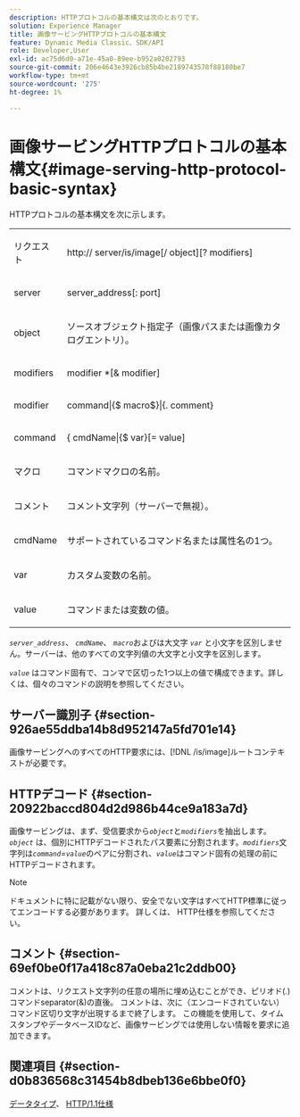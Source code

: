 ```yaml
---
description: HTTPプロトコルの基本構文は次のとおりです。
solution: Experience Manager
title: 画像サービングHTTPプロトコルの基本構文
feature: Dynamic Media Classic、SDK/API
role: Developer,User
exl-id: ac75d6d0-a71e-45a0-89ee-b952a0202793
source-git-commit: 206e4643e3926cb85b4be2189743578f88180be7
workflow-type: tm+mt
source-wordcount: '275'
ht-degree: 1%

---
```


# 画像サービングHTTPプロトコルの基本構文{#image-serving-http-protocol-basic-syntax}

HTTPプロトコルの基本構文を次に示します。

<table id="simpletable_854C20D4C42247B99D9F123543C17E7C"> 
 <tr class="strow"> 
  <td class="stentry"> <p><span class="codeph"> <span class="varname"> リクエスト</span> </span> </p> </td> 
  <td class="stentry"> <p> <span class="filepath">http://<span class="varname"> server</span>/is/image[/<span class="varname"> object</span>][?<span class="varname"> modifiers</span>]</span> </p> </td> 
 </tr> 
 <tr class="strow"> 
  <td class="stentry"> <p><span class="codeph"> <span class="varname"> server  </span> </span> </p></td> 
  <td class="stentry"> <p> <span class="codeph"> <span class="varname"> server_address</span>[:<span class="varname"> port</span>]</span> </p> </td> 
 </tr> 
 <tr class="strow"> 
  <td class="stentry"> <p><span class="codeph"> <span class="varname"> object</span> </span> </p></td> 
  <td class="stentry"> <p>ソースオブジェクト指定子（画像パスまたは画像カタログエントリ）。 </p> </td> 
 </tr> 
 <tr class="strow"> 
  <td class="stentry"> <p><span class="codeph"> <span class="varname"> modifiers</span> </span> </p></td> 
  <td class="stentry"> <p><span class="codeph"> <span class="varname"> modifier</span> *[&amp;<span class="varname"> modifier</span>]</span> </p> </td> 
 </tr> 
 <tr class="strow"> 
  <td class="stentry"> <p><span class="codeph"> <span class="varname"> modifier</span> </span> </p></td> 
  <td class="stentry"> <p><span class="codeph">command|{$<span class="varname"> macro</span>$}|{.<span class="varname"> comment</span>}</span> </p></td> 
 </tr> 
 <tr class="strow"> 
  <td class="stentry"> <p><span class="codeph"> <span class="varname"> command</span> </span> </p> </td> 
  <td class="stentry"> <p>{<span class="varname"> cmdName</span>|{$<span class="varname"> var</span>}[=<span class="varname"> value</span>] </p></td> 
 </tr> 
 <tr class="strow"> 
  <td class="stentry"> <p><span class="codeph"> <span class="varname"> マクロ</span> </span> </p> </td> 
  <td class="stentry"> <p>コマンドマクロの名前。</p></td> 
 </tr> 
 <tr class="strow"> 
  <td class="stentry"> <p><span class="codeph"> <span class="varname"> コメント</span> </span> </p></td> 
  <td class="stentry"> <p>コメント文字列（サーバーで無視）。</p></td> 
 </tr> 
 <tr class="strow"> 
  <td class="stentry"> <p><span class="codeph"> <span class="varname"> cmdName</span> </span> </p></td> 
  <td class="stentry"> <p>サポートされているコマンド名または属性名の1つ。</p></td> 
 </tr> 
 <tr class="strow"> 
  <td class="stentry"> <p><span class="codeph"> <span class="varname"> var</span> </span> </p> </td> 
  <td class="stentry"> <p>カスタム変数の名前。</p></td> 
 </tr> 
 <tr class="strow"> 
  <td class="stentry"> <p><span class="codeph"> <span class="varname"> value</span> </span> </p></td> 
  <td class="stentry"> <p>コマンドまたは変数の値。 </p></td> 
 </tr> 
</table>

*`server_address`*、 *`cmdName`*、 *`macro`*&#x200B;およびは大文字 *`var`* と小文字を区別しません。サーバーは、他のすべての文字列値の大文字と小文字を区別します。

*`value`* はコマンド固有で、コンマで区切った1つ以上の値で構成できます。詳しくは、個々のコマンドの説明を参照してください。

## サーバー識別子 {#section-926ae55ddba14b8d952147a5fd701e14}

画像サービングへのすべてのHTTP要求には、[!DNL /is/image]ルートコンテキストが必要です。

## HTTPデコード {#section-20922baccd804d2d986b44ce9a183a7d}

画像サービングは、まず、受信要求から&#x200B;*`object`*&#x200B;と&#x200B;*`modifiers`*&#x200B;を抽出します。 *`object`* は、個別にHTTPデコードされたパス要素に分割されます。*`modifiers`*&#x200B;文字列は&#x200B;*`command`*=*`value`*&#x200B;のペアに分割され、*`value`*&#x200B;はコマンド固有の処理の前にHTTPデコードされます。

>[!NOTE]
>
>ドキュメントに特に記載がない限り、安全でない文字はすべてHTTP標準に従ってエンコードする必要があります。 詳しくは、 HTTP仕様を参照してください。

## コメント {#section-69ef0be0f17a418c87a0eba21c2ddb00}

コメントは、リクエスト文字列の任意の場所に埋め込むことができ、ピリオド(.) コマンドseparator(&amp;)の直後。 コメントは、次に（エンコードされていない）コマンド区切り文字が出現するまで終了します。 この機能を使用して、タイムスタンプやデータベースIDなど、画像サービングでは使用しない情報を要求に追加できます。

## 関連項目 {#section-d0b836568c31454b8dbeb136e6bbe0f0}

[データタイプ](../../../../../is-api/http-ref/image-serving-api-ref/c-http-protocol-reference/c-data-types/c-data-types.md#concept-49455c12df954bb5919cdd8d5ccc85fa)、 [HTTP/1.1仕様](http://www.w3.org/Protocols/rfc2616/rfc2616.html)
